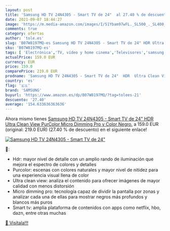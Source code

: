 ```yaml
---
layout: post
title: 'Samsung HD TV 24N4305 - Smart TV de 24"  al 27.40 % de descuento'
date: 2021-09-07 18:44:27
image: 'https://m.media-amazon.com/images/I/51Ybam97wFL._SL500_._SL400_.jpg'
comments: true
category: ofertas
author: 'tole.es'
slug: 'B07W8197MQ-es Samsung HD TV 24N4305 - Smart TV de 24" HDR Ultra Clean...'
sku: 'B07W8197MQ-es'
tags: [ 'Electrónica','TV, vídeo y home cinema','Televisores','samsung','smart','tv', ]
actualPrice: 159.0 EUR
currency: EUR
price: 159.0
comparePrice: 219.0 EUR
prodname: 'Samsung HD TV 24N4305 - Smart TV de 24"  HDR  Ultra Clean View  PurColor  Micro Dimming Pro y Color Negro.'
country: 'es'
flag: '🇪🇸'
brand: 'SAMSUNG'
buyurl: 'https://www.amazon.es/dp/B07W8197MQ/?tag=tolees-21'
descuento: '27.40'
average: '154.633636363636'
---
```


Ahora mismo tienes [Samsung HD TV 24N4305 - Smart TV de 24"  HDR  Ultra Clean View  PurColor  Micro Dimming Pro y Color Negro.](https://www.amazon.es/dp/B07W8197MQ/?tag=tolees-21) a 159.0 EUR (original: 219.0 EUR) (27.40 %  de descuento) en el siguiente enlace!

[![Samsung HD TV 24N4305 - Smart TV de 24" ](https://m.media-amazon.com/images/I/51Ybam97wFL._SL500_._SL400_.jpg)](https://www.amazon.es/dp/B07W8197MQ/?tag=tolees-21)

🔎:

- Hdr: mayor nivel de detalle con un amplio rando de iluminación que mejora el espectro de colores y detalles
- Purcolor: escenas con colores naturales y mayor nivel de nitidez para una experiencia visual llena de color
- Ultra clean view: analiza el contenido para ofrecer imágenes de mayor calidad con menos distorsión
- Micro dimming pro: tecnología capaz de dividir la pantalla por zonas y analizar cada una de ellas para mostrar negros más profundos y blancos más puros
- Smart tv: amplia plataforma de contenidos con apps como netflix, hbo, dazn, entre otras muchas

[🛒 Visítala!!!](https://www.amazon.es/dp/B07W8197MQ/?tag=tolees-21)
